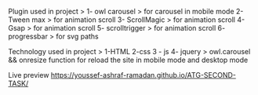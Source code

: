 Plugin used in project >
1- owl carousel > for carousel in mobile mode 
2-Tween max > for  animation scroll
3- ScrollMagic > for  animation scroll
4-Gsap > for  animation scroll
5- scrolltrigger > for  animation scroll
6- progressbar > for svg paths 

Technology used in project > 
1-HTML
2-css
3 - js 
4- jquery > owl.carousel && onresize function for reload the site in mobile mode and desktop mode 

Live preview https://youssef-ashraf-ramadan.github.io/ATG-SECOND-TASK/
